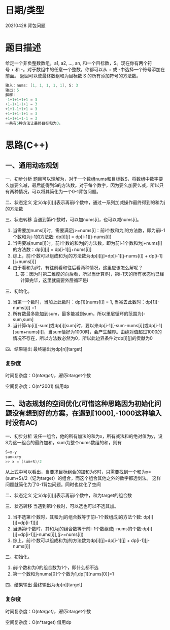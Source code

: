 <!--
 * @Author: baisichen
 * @Date: 2021-04-28 11:14:23
 * @LastEditTime: 2021-04-28 13:43:43
 * @LastEditors: baisichen
 * @Description: 
-->
# 日期/类型
20210428 背包问题
# 题目描述
给定一个非负整数数组，a1, a2, ..., an, 和一个目标数，S。现在你有两个符号 + 和 -。对于数组中的任意一个整数，你都可以从 + 或 -中选择一个符号添加在前面。
返回可以使最终数组和为目标数 S 的所有添加符号的方法数。

``` cpp
输入：nums: [1, 1, 1, 1, 1], S: 3
输出：5
解释：
-1+1+1+1+1 = 3
+1-1+1+1+1 = 3
+1+1-1+1+1 = 3
+1+1+1-1+1 = 3
+1+1+1+1-1 = 3
一共有5种方法让最终目标和为3。
```


# 思路(C++)
## 一、通用动态规划
一、初步分析
题目可以理解为，对于一个数组nums和目标数S，将数组中数字要么加要么减，最后能得到S的方法数。对于每个数字，因为要么加要么减，所以只有两种情况，可以将其简化为一个0-1背包问题。

二、状态定义
定义dp[i][j]表示再前i个数中，通过一系列加减操作最终得到的和为j的方法数

三、状态转移
当遇到第i个数时，可以加nums[i]，也可以减nums[i]。
1. 当需要加nums[i]时，需要满足j>=nums[i]：前i个数和为j的方法数，即为前i-1个数和为j-1的方法数: dp[i][j] = dp[i-1][j-nums[i]]
2. 当需要减nums[i]时，前i个数的和为j的方法数，即为前i-1个数和为j+nums[i]的方法数：dp[i][j] = dp[i-1][j+nums[i]]
3. 综上，前i个数可以组成和为j的方法数为dp[i][j]=dp[i-1][j-nums[i]] + dp[i-1][j+nums[i]]
4. 由于看和为j时，有往前看和往后看两种情况，这里应该怎么解呢？
   1. 答：因为时第二维度的向后看，所以当计算i时，第i-1天的所有状态均已经计算完毕，这里就需要外层循环是i


三、初始化。
1. 当第一个数时，当加上此数时：dp[1][nums[i]] = 1, 当减去此数时：dp[1][-nums[i]] =1
2. 所有数最多能加到sum，最多能减到sum，所以里层循环的范围为\[-sum,sum\]
3. 当计算dp[i][-sum]或dp[i][sum]时，要以来dp[i-1][-sum-nums[i]]或dp[i-1][sum+nums[i]]，当sum恰好为1000时，会产生越界。由绝对值超过1000的情况不存在，所以方法数必然为0，所以此边界条件对dp[i][j]的贡献为0

四、结果输出
最终输出为dp[n][target]

### 复杂度
时间复杂度：O(n*target)。遍历n*target个数

空间复杂度：O(n*2001) 借用dp 

## 二、动态规划的空间优化(可惜这种思路因为初始化问题没有想到好的方案，在遇到[1000],-1000这种输入时没有AC)
一、初步分析
设任一组合，他的所有加法的和为x，所有减法和的绝对值为y，设S为这一组合的最终加和，sum为整个nums数组的和，则有
``` cpp
S=x-y
sum=x+y
>> x = (sum+S)/2
```
从上式中可以看出，当要求目标组合的加和为S时，只需要找到一个和为x=(sum+S)/2（记为target）的组合，而这个组合其他之外的数字都选剑法。
这样问题就简化为了0-1背包问题。同时也优化了空间


二、状态定义
定义dp[i][j]表示再前i个数中，和为target的组合数

三、状态转移
当遇到第i个数时，可以选也可以不选其加。
1. 当不选第i个数时，其和为j的组合数等于前i-1个数组成j的方法个数: dp[i][j]=dp[i-1][j]
2. 当选第i个数时，其和为j的组合数等于前i-1个数组成j-nums的个数:dp[i][j]=dp[i-1][j-nums[i]],(j>=nums[i])
3. 综上，前i个数可以组成和为j的方法数为dp[i][j]=dp[i-1][j] + dp[i-1][j-nums[i]]


三、初始化。
1. 前i个数和为0的组合数为1个，即什么都不选
2. 第一个数和为nums[0]个个数为1,dp[1][nums[0]]=1

四、结果输出
最终输出为dp[n][target]

### 复杂度
时间复杂度：O(n*target)。遍历n*target个数

空间复杂度：O(n*target) 借用dp 
